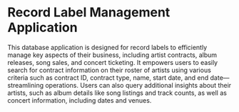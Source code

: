 # Record Label Management Application
This database application is designed for record labels to efficiently manage key aspects of their business, including artist contracts, album releases, song sales, and concert ticketing. It empowers users to easily search for contract information on their roster of artists using various criteria such as contract ID, contract type, name, start date, and end date—streamlining operations. Users can also query additional insights about their artists, such as album details like song listings and track counts, as well as concert information, including dates and venues.
